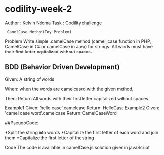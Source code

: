 # codility-week-2
  Author : Kelvin Ndoma
  Task : Codility challenge
   
   
` CamelCase Method(Toy Problem)`

  Problem
  Write simple .camelCase method (camel_case function in PHP, CamelCase in C# or camelCase in Java) for strings. All words must have their first letter capitalized without spaces.

  ## BDD (Behavior Driven Development)

  Given: A string of words
  
  When: when the words are camelcased with the given method,
  
  Then: Return All words with their first letter capitalized without spaces.

  Example1
  Given: 'hello case'.camelcase 
  Return: HelloCase
  Example2
  Given: 'camel case word'.camelcase
  Return:  CamelCaseWord

  ##PseudoCode:
  
  *Split the string into words
  *Capitalize the first letter of each word and join them
  *Capitalize the first letter of the string

  Code
  The code is available in camelCase.js
  solution given in javaScript
  
